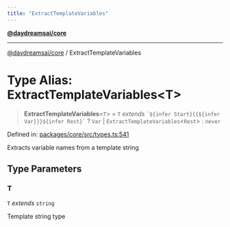 ```yaml
---
title: "ExtractTemplateVariables"
---
```


[**@daydreamsai/core**](./api-reference.md)

***

[@daydreamsai/core](./api-reference.md) / ExtractTemplateVariables

# Type Alias: ExtractTemplateVariables\<T\>

> **ExtractTemplateVariables**\<`T`\> = `T` *extends* `` `${infer Start}{{${infer Var}}}${infer Rest}` `` ? `Var` \| `ExtractTemplateVariables`\<`Rest`\> : `never`

Defined in: [packages/core/src/types.ts:541](https://github.com/dojoengine/daydreams/blob/cade502c379b7b9e103832026447c86310638fce/packages/core/src/types.ts#L541)

Extracts variable names from a template string

## Type Parameters

### T

`T` *extends* `string`

Template string type
